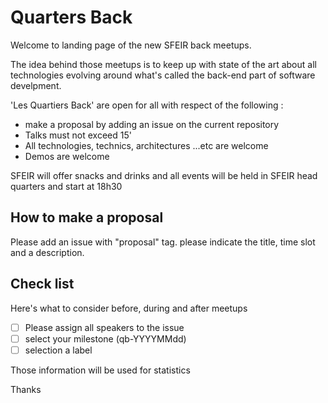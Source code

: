 # Quarters Back

Welcome to landing page of the new SFEIR back meetups.

The idea behind those meetups is to keep up with state of the art about all technologies evolving around what's called the back-end part of software develpment.

'Les Quartiers Back' are open for all with respect of the following :

- make a proposal by adding an issue on the current repository
- Talks must not exceed 15' 
- All technologies, technics, architectures ...etc are welcome
- Demos are welcome

SFEIR will offer snacks and drinks and all events will be held in SFEIR head quarters and start at 18h30


## How to make a proposal

Please add an issue with "proposal" tag. 
please indicate the title, time slot and a description.

## Check list

Here's what to consider before, during and after meetups 

- [ ] Please assign all speakers to the issue
- [ ] select your milestone (qb-YYYYMMdd)
- [ ] selection a label

Those information will be used for statistics

Thanks
